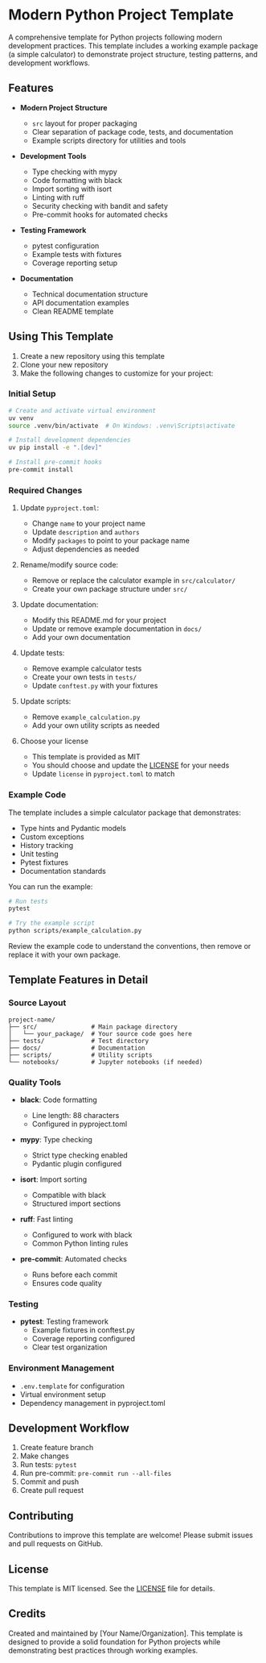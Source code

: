 # Modern Python Project Template

A comprehensive template for Python projects following modern development practices. This template includes a working example package (a simple calculator) to demonstrate project structure, testing patterns, and development workflows.

## Features

- **Modern Project Structure**
  - `src` layout for proper packaging
  - Clear separation of package code, tests, and documentation
  - Example scripts directory for utilities and tools

- **Development Tools**
  - Type checking with mypy
  - Code formatting with black
  - Import sorting with isort
  - Linting with ruff
  - Security checking with bandit and safety
  - Pre-commit hooks for automated checks

- **Testing Framework**
  - pytest configuration
  - Example tests with fixtures
  - Coverage reporting setup

- **Documentation**
  - Technical documentation structure
  - API documentation examples
  - Clean README template

## Using This Template

1. Create a new repository using this template
2. Clone your new repository
3. Make the following changes to customize for your project:

### Initial Setup

```bash
# Create and activate virtual environment
uv venv
source .venv/bin/activate  # On Windows: .venv\Scripts\activate

# Install development dependencies
uv pip install -e ".[dev]"

# Install pre-commit hooks
pre-commit install
```

### Required Changes

1. Update `pyproject.toml`:
   - Change `name` to your project name
   - Update `description` and `authors`
   - Modify `packages` to point to your package name
   - Adjust dependencies as needed

2. Rename/modify source code:
   - Remove or replace the calculator example in `src/calculator/`
   - Create your own package structure under `src/`

3. Update documentation:
   - Modify this README.md for your project
   - Update or remove example documentation in `docs/`
   - Add your own documentation

4. Update tests:
   - Remove example calculator tests
   - Create your own tests in `tests/`
   - Update `conftest.py` with your fixtures

5. Update scripts:
   - Remove `example_calculation.py`
   - Add your own utility scripts as needed

6. Choose your license
   - This template is provided as MIT
   - You should choose and update the [LICENSE](.LICENSE) for your needs
   - Update `license` in `pyproject.toml` to match


### Example Code

The template includes a simple calculator package that demonstrates:

- Type hints and Pydantic models
- Custom exceptions
- History tracking
- Unit testing
- Pytest fixtures
- Documentation standards

You can run the example:
```bash
# Run tests
pytest

# Try the example script
python scripts/example_calculation.py
```

Review the example code to understand the conventions, then remove or replace it with your own package.

## Template Features in Detail

### Source Layout

```
project-name/
├── src/               # Main package directory
│   └── your_package/  # Your source code goes here
├── tests/             # Test directory
├── docs/              # Documentation
├── scripts/           # Utility scripts
└── notebooks/         # Jupyter notebooks (if needed)
```

### Quality Tools

- **black**: Code formatting
  - Line length: 88 characters
  - Configured in pyproject.toml

- **mypy**: Type checking
  - Strict type checking enabled
  - Pydantic plugin configured

- **isort**: Import sorting
  - Compatible with black
  - Structured import sections

- **ruff**: Fast linting
  - Configured to work with black
  - Common Python linting rules

- **pre-commit**: Automated checks
  - Runs before each commit
  - Ensures code quality

### Testing

- **pytest**: Testing framework
  - Example fixtures in conftest.py
  - Coverage reporting configured
  - Clear test organization

### Environment Management

- `.env.template` for configuration
- Virtual environment setup
- Dependency management in pyproject.toml

## Development Workflow

1. Create feature branch
2. Make changes
3. Run tests: `pytest`
4. Run pre-commit: `pre-commit run --all-files`
5. Commit and push
6. Create pull request

## Contributing

Contributions to improve this template are welcome! Please submit issues and pull requests on GitHub.

## License

This template is MIT licensed. See the [LICENSE](LICENSE) file for details.

## Credits

Created and maintained by [Your Name/Organization]. This template is designed to provide a solid foundation for Python projects while demonstrating best practices through working examples.